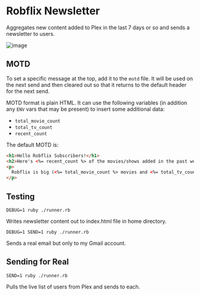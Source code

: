 # Robflix Newsletter

Aggregates new content added to Plex in the last 7 days or so and sends a newsletter to users.

![image](https://user-images.githubusercontent.com/300/104048036-7d5b9e80-5197-11eb-9c55-bad8bd6a37d3.png)

## MOTD

To set a specific message at the top, add it to the `motd` file. It will be used on the next send and then cleared out so that it returns to the default header for the next send.

MOTD format is plain HTML. It can use the following variables (in addition any `ENV` vars that may be present) to insert some additional data:

* `total_movie_count`
* `total_tv_count`
* `recent_count`

The default MOTD is:

```html
<h1>Hello Robflix Subscribers!</h1>
<h2>Here's <%= recent_count %> of the movies/shows added in the past week.</h2>
<p>
  Robflix is big (<%= total_movie_count %> movies and <%= total_tv_count %> TV shows) but we don't have everything. Yet. If you want to help expand the Robflix library you can pick up something from the <a href="<%= ENV['WISHLIST_LINK'] %>">Robflix Wishlist</a>! (And you can add to it if there's something you want to see.)
</p>
```

## Testing

    DEBUG=1 ruby ./runner.rb
    
Writes newsletter content out to index.html file in home directory.

    DEBUG=1 SEND=1 ruby ./runner.rb
    
Sends a real email but only to my Gmail account.

## Sending for Real

    SEND=1 ruby ./runner.rb
    
Pulls the live list of users from Plex and sends to each.
